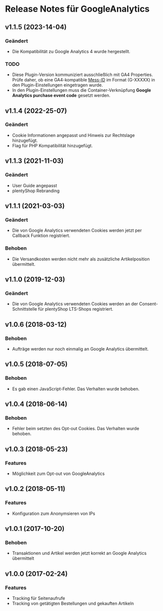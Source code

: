 # Release Notes für GoogleAnalytics

## v1.1.5 (2023-14-04)

### Geändert
- Die Kompatibilität zu Google Analytics 4 wurde hergestellt.

### TODO
- Diese Plugin-Version kommuniziert ausschließlich mit GA4 Properties. Prüfe daher, ob eine GA4-kompatible <a href="https://support.google.com/analytics/answer/12270356?hl=de" target="_blank">Mess-ID</a> im Format (G-XXXXX) in den Plugin-Einstellungen eingetragen wurde.
- In den Plugin-Einstellungen muss die Container-Verknüpfung **Google Analytics purchase event code** gesetzt werden.

## v1.1.4 (2022-25-07)

### Geändert
- Cookie Informationen angepasst und Hinweis zur Rechtslage hinzugefügt. 
- Flag für PHP Kompatibilität hinzugefügt. 

## v1.1.3 (2021-11-03)

### Geändert
- User Guide angepasst
- plentyShop Rebranding

## v1.1.1 (2021-03-03)

### Geändert
- Die von Google Analytics verwendeten Cookies werden jetzt per Callback Funktion registriert.

### Behoben
- Die Versandkosten werden nicht mehr als zusätzliche Artikelposition übermittelt.

## v1.1.0 (2019-12-03)
### Geändert
- Die von Google Analytics verwendeten Cookies werden an der Consent-Schnittstelle für plentyShop LTS-Shops registriert.

## v1.0.6 (2018-03-12)
### Behoben
- Aufträge werden nur noch einmalig an Google Analytics übermittelt.

## v1.0.5 (2018-07-05)
### Behoben
- Es gab einen JavaScript-Fehler. Das Verhalten wurde behoben.

## v1.0.4 (2018-06-14)
### Behoben
- Fehler beim setzten des Opt-out Cookies. Das Verhalten wurde behoben.

## v1.0.3 (2018-05-23)
### Features
- Möglichkeit zum Opt-out von GoogleAnalytics

## v1.0.2 (2018-05-11)
### Features
- Konfiguration zum Anonymsieren von IPs

## v1.0.1 (2017-10-20)
### Behoben
- Transaktionen und Artikel werden jetzt korrekt an Google Analytics übermittelt

## v1.0.0 (2017-02-24)
### Features
- Tracking für Seitenaufrufe
- Tracking von getätigten Bestellungen und gekauften Artikeln
